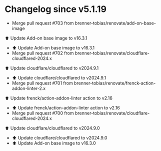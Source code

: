# Changelog since v5.1.19
- Merge pull request #703 from brenner-tobias/renovate/add-on-base-image

⬆️ Update Add-on base image to v16.3.1 
- ⬆️ Update Add-on base image to v16.3.1 
- Merge pull request #702 from brenner-tobias/renovate/cloudflare-cloudflared-2024.x

⬆️ Update cloudflare/cloudflared to v2024.9.1 
- ⬆️ Update cloudflare/cloudflared to v2024.9.1 
- Merge pull request #701 from brenner-tobias/renovate/frenck-action-addon-linter-2.x

⬆️ Update frenck/action-addon-linter action to v2.16 
- ⬆️ Update frenck/action-addon-linter action to v2.16 
- Merge pull request #700 from brenner-tobias/renovate/cloudflare-cloudflared-2024.x

⬆️ Update cloudflare/cloudflared to v2024.9.0 
- ⬆️ Update cloudflare/cloudflared to v2024.9.0 
- ⬆️ Update Add-on base image to v16.3.0 
